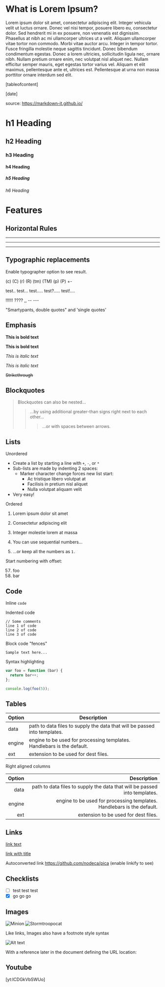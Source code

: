 # What is Lorem Ipsum?

Lorem ipsum dolor sit amet, consectetur adipiscing elit. Integer vehicula velit ut luctus ornare. Donec vel nisi tempor, posuere libero eu, consectetur dolor. Sed hendrerit mi in ex posuere, non venenatis est dignissim. Phasellus at nibh ac mi ullamcorper ultrices ut a velit. Aliquam ullamcorper vitae tortor non commodo. Morbi vitae auctor arcu. Integer in tempor tortor. Fusce fringilla molestie neque sagittis tincidunt. Donec bibendum condimentum egestas. Donec a lorem ultricies, sollicitudin ligula nec, ornare nibh. Nullam pretium ornare enim, nec volutpat nisl aliquet nec. Nullam efficitur semper mauris, eget egestas tortor varius vel. Aliquam et elit maximus, pellentesque ante et, ultrices est. Pellentesque at urna non massa porttitor ornare interdum sed elit. 

[tableofcontent]

[date]

source: https://markdown-it.github.io/

# h1 Heading
## h2 Heading
### h3 Heading
#### h4 Heading
##### h5 Heading
###### h6 Heading


# Features
## Horizontal Rules

___

---

***


## Typographic replacements

Enable typographer option to see result.

(c) (C) (r) (R) (tm) (TM) (p) (P) +-

test.. test... test..... test?..... test!....

!!!!!! ???? ,,  -- ---

"Smartypants, double quotes" and 'single quotes'


## Emphasis

**This is bold text**

__This is bold text__

*This is italic text*

_This is italic text_

~~Strikethrough~~


## Blockquotes


> Blockquotes can also be nested...
>> ...by using additional greater-than signs right next to each other...
> > > ...or with spaces between arrows.


## Lists

Unordered

+ Create a list by starting a line with `+`, `-`, or `*`
+ Sub-lists are made by indenting 2 spaces:
  - Marker character change forces new list start:
    * Ac tristique libero volutpat at
    + Facilisis in pretium nisl aliquet
    - Nulla volutpat aliquam velit
+ Very easy!

Ordered

1. Lorem ipsum dolor sit amet
2. Consectetur adipiscing elit
3. Integer molestie lorem at massa


1. You can use sequential numbers...
1. ...or keep all the numbers as `1.`

Start numbering with offset:

57. foo
1. bar


## Code

Inline `code`

Indented code

    // Some comments
    line 1 of code
    line 2 of code
    line 3 of code


Block code "fences"

```
Sample text here...
```

Syntax highlighting

``` js
var foo = function (bar) {
  return bar++;
};

console.log(foo(5));
```

## Tables

 Option | Description |
 ------ | ----------- |
 data   | path to data files to supply the data that will be passed into templates. 
 engine | engine to be used for processing templates. Handlebars is the default. 
 ext    | extension to be used for dest files. 

Right aligned columns

| Option | Description |
| ------:| -----------:|
| data   | path to data files to supply the data that will be passed into templates. |
| engine | engine to be used for processing templates. Handlebars is the default. |
| ext    | extension to be used for dest files. |


## Links

[link text](http://dev.nodeca.com)

[link with title](http://nodeca.github.io/pica/demo/ "title text!")

Autoconverted link https://github.com/nodeca/pica (enable linkify to see)


## Checklists

- [ ] test test test
- [X] go go go

## Images

![Minion](https://octodex.github.com/images/minion.png)
![Stormtroopocat](https://octodex.github.com/images/stormtroopocat.jpg "The Stormtroopocat")

Like links, Images also have a footnote style syntax

![Alt text][id]

With a reference later in the document defining the URL location:

[id]: https://octodex.github.com/images/dojocat.jpg  "The Dojocat"


## Youtube

[yt:ICDGkVbSWUo]
